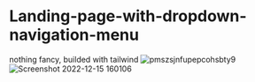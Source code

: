 # Landing-page-with-dropdown-navigation-menu
nothing fancy, builded with tailwind
![pmszsjnfupepcohsbty9](https://user-images.githubusercontent.com/103512845/207865469-133b42b5-fe55-4b15-bbed-5f9d2518c658.jpg)
![Screenshot 2022-12-15 160106](https://user-images.githubusercontent.com/103512845/207865554-b5755ab1-5053-4207-8bf7-1a23f2b623d2.png)
